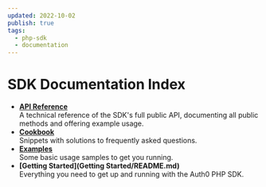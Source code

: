 ```yaml
---
updated: 2022-10-02
publish: true
tags:
  - php-sdk
  - documentation
---
```

# SDK Documentation Index

- **[API Reference](API/README.md)**  
  A technical reference of the SDK's full public API, documenting all public methods and offering example usage.
- **[Cookbook](Cookbook/README.md)**  
  Snippets with solutions to frequently asked questions.
- **[Examples](Examples/README.md)**  
  Some basic usage samples to get you running.
- **[Getting Started](Getting Started/README.md)**  
  Everything you need to get up and running with the Auth0 PHP SDK.

